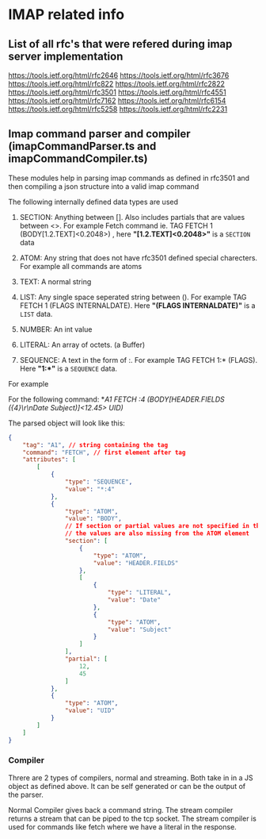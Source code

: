 # IMAP related info

## List of all rfc's that were refered during imap server implementation
https://tools.ietf.org/html/rfc2646
https://tools.ietf.org/html/rfc3676
https://tools.ietf.org/html/rfc822
https://tools.ietf.org/html/rfc2822
https://tools.ietf.org/html/rfc3501
https://tools.ietf.org/html/rfc4551
https://tools.ietf.org/html/rfc7162
https://tools.ietf.org/html/rfc6154
https://tools.ietf.org/html/rfc5258
https://tools.ietf.org/html/rfc2231

## Imap command parser and compiler (imapCommandParser.ts and imapCommandCompiler.ts)
These modules help in parsing imap commands as defined in rfc3501 and then compiling a json structure into
a valid imap command

The following internally defined data types are used

1) SECTION: Anything between []. Also includes partials that are values between <>. For example Fetch command
ie. TAG FETCH 1 (BODY[1.2.TEXT]<0.2048>) , here **"[1.2.TEXT]<0.2048>"** is a `SECTION` data 

2) ATOM: Any string that does not have rfc3501 defined special charecters. For example all commands are atoms

3) TEXT: A normal string

4) LIST: Any single space seperated string between (). For example TAG FETCH 1 (FLAGS INTERNALDATE).
Here **"(FLAGS INTERNALDATE)"** is a `LIST` data. 

5) NUMBER: An int value

6) LITERAL: An array of octets. (a Buffer)

7) SEQUENCE: A text in the form of <string>:<string>. For example TAG FETCH 1:* (FLAGS).
Here **"1:*"** is a `SEQUENCE` data. 

For example

For the following command: **A1 FETCH *:4 (BODY[HEADER.FIELDS ({4}\r\nDate Subject)]<12.45> UID)**

The parsed object will look like this:

```json
{
    "tag": "A1", // string containing the tag 
    "command": "FETCH", // first element after tag
    "attributes": [
        [
            {
                "type": "SEQUENCE",
                "value": "*:4"
            },
            {
                "type": "ATOM",
                "value": "BODY",
                // If section or partial values are not specified in the command, 
                // the values are also missing from the ATOM element
                "section": [  
                    {
                        "type": "ATOM",
                        "value": "HEADER.FIELDS"
                    },
                    [
                        {
                            "type": "LITERAL",
                            "value": "Date"
                        },
                        {
                            "type": "ATOM",
                            "value": "Subject"
                        }
                    ]
                ],
                "partial": [
                    12,
                    45
                ]
            },
            {
                "type": "ATOM",
                "value": "UID"
            }
        ]
    ]
}
```

### Compiler
Threre are 2 types of compilers, normal and streaming. Both take in in a JS object as defined above. It can be self generated or can be the output of the parser.

Normal Compiler gives back a command string. 
The stream compiler returns a stream that can be piped to the tcp socket. The stream compiler is used for commands
like fetch where we have a literal in the response. 
